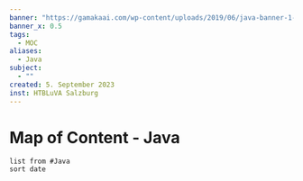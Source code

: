 ```yaml
---
banner: "https://gamakaai.com/wp-content/uploads/2019/06/java-banner-1-1024x332.png"
banner_x: 0.5
tags:
  - MOC  
aliases:
  - Java  
subject:
  - ""  
created: 5. September 2023  
inst: HTBLuVA Salzburg  
---
```


# Map of Content - Java

```dataview
list from #Java 
sort date
```